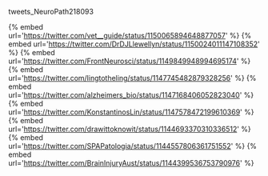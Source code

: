 tweets_NeuroPath218093

{% embed url='https://twitter.com/vet__guide/status/1150065894648877057' %}
{% embed url='https://twitter.com/DrDJLlewellyn/status/1150024011147108352' %}
{% embed url='https://twitter.com/FrontNeurosci/status/1149849948994695174' %}
{% embed url='https://twitter.com/lingtotheling/status/1147745482879328256' %}
{% embed url='https://twitter.com/alzheimers_bio/status/1147168406052823040' %}
{% embed url='https://twitter.com/KonstantinosLin/status/1147578472199610369' %}
{% embed url='https://twitter.com/drawittoknowit/status/1144693370310336512' %}
{% embed url='https://twitter.com/SPAPatologia/status/1144557806361751552' %}
{% embed url='https://twitter.com/BrainInjuryAust/status/1144399536753790976' %}
